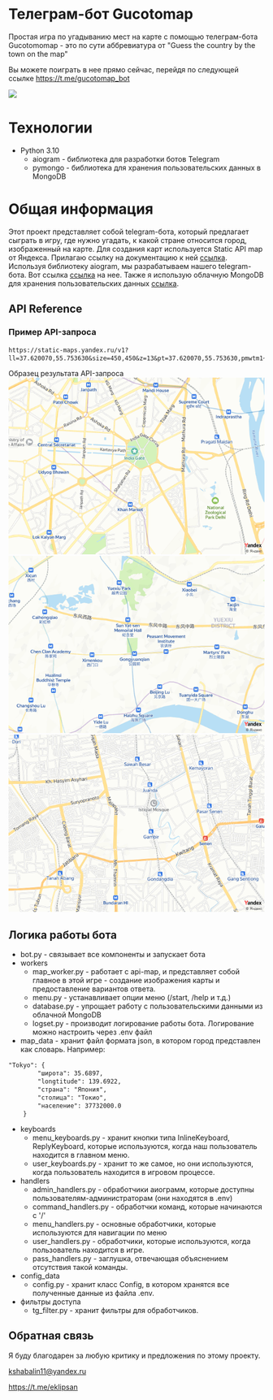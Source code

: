 # Телеграм-бот Gucotomap

Простая игра по угадыванию мест на карте с помощью телеграм-бота
Gucotomomap - это по сути аббревиатура от "Guess the country by the town on the map"

Вы можете поиграть в нее прямо сейчас, перейдя по следующей ссылке https://t.me/gucotomap_bot

![](examples/gameplay.gif)



# Технологии

- Python 3.10
    - aiogram - библиотека для разработки ботов Telegram
    - pymongo - библиотека для хранения пользовательских данных в MongoDB


# Общая информация
Этот проект представляет собой telegram-бота, который предлагает сыграть в игру, где нужно угадать, к какой стране относится город, изображенный на карте. Для создания карт используется Static API map от Яндекса. Прилагаю ссылку на документацию к ней [ссылка](https://yandex.ru/dev/staticapi/doc/en/quickstart). Используя библиотеку aiogram, мы разрабатываем нашего telegram-бота. Вот ссылка [ссылка](https://aiogram.dev) на нее. Также я использую облачную MongoDB для хранения пользовательских данных [ссылка](https://cloud.mongodb.com).


## API Reference

### Пример API-запроса
```
https://static-maps.yandex.ru/v1?ll=37.620070,55.753630&size=450,450&z=13&pt=37.620070,55.753630,pmwtm1~37.64,55.76363,pmwtm99&apikey=YOUR_API_KEY
```
Образец результата API-запроса
![](examples/Delhi.png)
![](examples/Guangzhou.png)
![](examples/Jakarta.png)

## Логика работы бота

- bot.py - связывает все компоненты и запускает бота
- workers
    - map_worker.py - работает с api-map, и представляет собой главное в этой игре - создание изображения карты и предоставление вариантов ответа.
    - menu.py - устанавливает опции меню (/start, /help и т.д.)
    - database.py - упрощает работу с пользовательскими данными из облачной MongoDB
    - logset.py - производит логирование работы бота. Логирование можно настроить через .env файл
- map_data - хранит файл формата json, в котором город представлен как словарь. Например:
```
"Tokyo": {
        "широта": 35.6897,
        "longtitude": 139.6922,
        "страна": "Япония",
        "столица": "Токио",
        "население": 37732000.0
    }
```
- keyboards
    - menu_keyboards.py - хранит кнопки типа InlineKeyboard, ReplyKeyboard, которые используются, когда наш пользователь находится в главном меню.
    - user_keyboards.py - хранит то же самое, но они используются, когда пользователь находится в игровом процессе.
- handlers
    - admin_handlers.py - обработчики аиограмм, которые доступны пользователям-администраторам (они находятся в .env)
    - command_handlers.py - обработчки команд, которые начинаются с '/'
    - menu_handlers.py - основные обработчики, которые используются для навигации по меню
    - user_handlers.py - обработчики, которые используются, когда пользователь находится в игре.
    - pass_handlers.py - заглушка, отвечающая объяснением отсутствия такой команды.
- config_data
  - config.py - хранит класс Config, в котором хранятся все полученные данные из файла .env.
- фильтры доступа
  - tg_filter.py - хранит фильтры для обработчиков.


## Обратная связь

Я буду благодарен за любую критику и предложения по этому проекту.

kshabalin11@yandex.ru

https://t.me/eklipsan